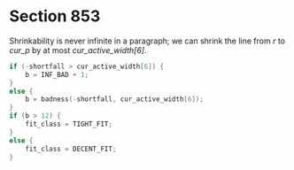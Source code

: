 # Section 853

Shrinkability is never infinite in a paragraph;
we can shrink the line from *r* to *cur_p* by at most *cur_active_width[6]*.

```c << Set the value of |b| to the badness for shrinking the line, and compute the corresponding |fit_class| >>=
if (-shortfall > cur_active_width[6]) {
    b = INF_BAD + 1;
}
else {
    b = badness(-shortfall, cur_active_width[6]);
}
if (b > 12) {
    fit_class = TIGHT_FIT;
}
else {
    fit_class = DECENT_FIT;
}
```
